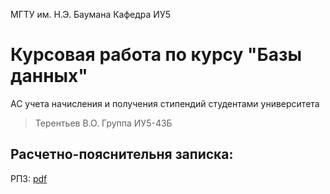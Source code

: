 МГТУ им. Н.Э. Баумана Кафедра ИУ5

# Курсовая работа по курсу "Базы данных"

АС учета начисления и получения стипендий студентами университета

> Терентьев В.О. Группа ИУ5-43Б

## Расчетно-пояснительня записка:

РПЗ: [pdf](./%D0%A2%D0%B5%D1%80%D0%B5%D0%BD%D1%82%D1%8C%D0%B5%D0%B2%20%D0%98%D0%A35-43%20%D0%9A%D1%83%D1%80%D1%81%D0%BE%D0%B2%D0%B0%D1%8F%20%D1%80%D0%B0%D0%B1%D0%BE%D1%82%D0%B0.pdf)
